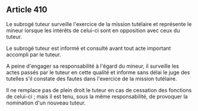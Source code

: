 Article 410
----
Le subrogé tuteur surveille l'exercice de la mission tutélaire et représente le
mineur lorsque les intérêts de celui-ci sont en opposition avec ceux du tuteur.

Le subrogé tuteur est informé et consulté avant tout acte important accompli par
le tuteur.

A peine d'engager sa responsabilité à l'égard du mineur, il surveille les actes
passés par le tuteur en cette qualité et informe sans délai le juge des tutelles
s'il constate des fautes dans l'exercice de la mission tutélaire.

Il ne remplace pas de plein droit le tuteur en cas de cessation des fonctions de
celui-ci ; mais il est tenu, sous la même responsabilité, de provoquer la
nomination d'un nouveau tuteur.
